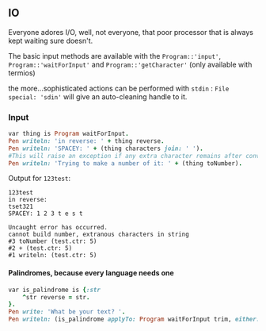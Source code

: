 ## IO

Everyone adores I/O, well, not everyone, that poor processor that is always kept waiting sure doesn't.

The basic input methods are available with the `Program::'input'`, `Program::'waitForInput'` and `Program::'getCharacter'` \(only available with termios\)

the more...sophisticated actions can be performed with `stdin` : `File special: 'sdin'` will give an auto-cleaning handle to it.



### Input 

```ruby
var thing is Program waitForInput.
Pen writeln: 'in reverse: ' + thing reverse.
Pen writeln: 'SPACEY: ' + (thing characters join: ' ').
#This will raise an exception if any extra character remains after conversion
Pen writeln: 'Trying to make a number of it: ' + (thing toNumber).
```

Output for `123test`:

```
123test
in reverse:
tset321
SPACEY: 1 2 3 t e s t

Uncaught error has occurred.
cannot build number, extranous characters in string
#3 toNumber (test.ctr: 5)
#2 + (test.ctr: 5)
#1 writeln: (test.ctr: 5)

```

#### Palindromes, because every language needs one

```ruby
var is_palindrome is {:str
    ^str reverse = str.
}.
Pen write: 'What be your text? '.
Pen writeln: (is_palindrome applyTo: Program waitForInput trim, either: 'Yep, that\'s a palindrome' or: 'Nope, not a plaindrome').

```




